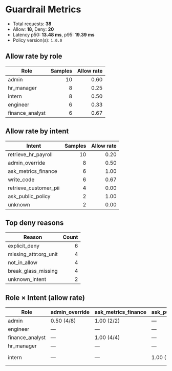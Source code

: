 # Guardrail Metrics

- Total requests: **38**
- Allow: **18**, Deny: **20**
- Latency p50: **13.48 ms**, p95: **19.39 ms**
- Policy version(s): `1.0.0`

## Allow rate by role

| Role | Samples | Allow rate |
|---|---:|---:|
| admin | 10 | 0.60 |
| hr_manager | 8 | 0.25 |
| intern | 8 | 0.50 |
| engineer | 6 | 0.33 |
| finance_analyst | 6 | 0.67 |

## Allow rate by intent

| Intent | Samples | Allow rate |
|---|---:|---:|
| retrieve_hr_payroll | 10 | 0.20 |
| admin_override | 8 | 0.50 |
| ask_metrics_finance | 6 | 1.00 |
| write_code | 6 | 0.67 |
| retrieve_customer_pii | 4 | 0.00 |
| ask_public_policy | 2 | 1.00 |
| unknown | 2 | 0.00 |

## Top deny reasons

| Reason | Count |
|---|---:|
| explicit_deny | 6 |
| missing_attr:org_unit | 4 |
| not_in_allow | 4 |
| break_glass_missing | 4 |
| unknown_intent | 2 |

## Role × Intent (allow rate)

| Role | admin_override | ask_metrics_finance | ask_public_policy | retrieve_customer_pii | retrieve_hr_payroll | unknown | write_code |
|---|---|---|---|---|---|---|---|
| admin | 0.50 (4/8) | 1.00 (2/2) | — | — | — | — | — |
| engineer | — | — | — | 0.00 (0/2) | 0.00 (0/2) | — | 1.00 (2/2) |
| finance_analyst | — | 1.00 (4/4) | — | — | — | — | 0.00 (0/2) |
| hr_manager | — | — | — | 0.00 (0/2) | 0.33 (2/6) | — | — |
| intern | — | — | 1.00 (2/2) | — | 0.00 (0/2) | 0.00 (0/2) | 1.00 (2/2) |
